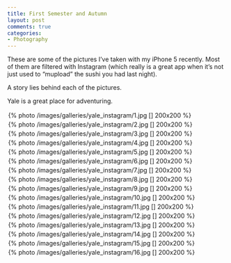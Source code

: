 ```yaml
---
title: First Semester and Autumn
layout: post
comments: true
categories:
- Photography
---
```


These are some of the pictures I’ve taken with my iPhone 5 recently. Most of them are filtered with Instagram (which really is a great app when it’s not just used to “mupload” the sushi you had last night).

A story lies behind each of the pictures.

Yale is a great place for adventuring.

<div>
	<div style="display:inline-block; padding: 2px;">
		{% photo /images/galleries/yale_instagram/1.jpg [] 200x200 %}
	</div>
	<div style="display:inline-block; padding: 2px">
		{% photo /images/galleries/yale_instagram/2.jpg [] 200x200 %}
	</div>
	<div style="display:inline-block; padding: 2px">
		{% photo /images/galleries/yale_instagram/3.jpg [] 200x200 %}
	</div>
	<div style="display:inline-block; padding: 2px">
		{% photo /images/galleries/yale_instagram/4.jpg [] 200x200 %}
	</div>
</div>
<div>
	<div style="display:inline-block; padding: 2px;">
		{% photo /images/galleries/yale_instagram/5.jpg [] 200x200 %}
	</div>
	<div style="display:inline-block; padding: 2px">
		{% photo /images/galleries/yale_instagram/6.jpg [] 200x200 %}
	</div>
	<div style="display:inline-block; padding: 2px">
		{% photo /images/galleries/yale_instagram/7.jpg [] 200x200 %}
	</div>
	<div style="display:inline-block; padding: 2px">
		{% photo /images/galleries/yale_instagram/8.jpg [] 200x200 %}
	</div>
</div>
<div>
	<div style="display:inline-block; padding: 2px;">
		{% photo /images/galleries/yale_instagram/9.jpg [] 200x200 %}
	</div>
	<div style="display:inline-block; padding: 2px">
		{% photo /images/galleries/yale_instagram/10.jpg [] 200x200 %}
	</div>
	<div style="display:inline-block; padding: 2px">
		{% photo /images/galleries/yale_instagram/11.jpg [] 200x200 %}
	</div>
	<div style="display:inline-block; padding: 2px">
		{% photo /images/galleries/yale_instagram/12.jpg [] 200x200 %}
	</div>
</div>
<div>
	<div style="display:inline-block; padding: 2px;">
		{% photo /images/galleries/yale_instagram/13.jpg [] 200x200 %}
	</div>
	<div style="display:inline-block; padding: 2px">
		{% photo /images/galleries/yale_instagram/14.jpg [] 200x200 %}
	</div>
	<div style="display:inline-block; padding: 2px">
		{% photo /images/galleries/yale_instagram/15.jpg [] 200x200 %}
	</div>
	<div style="display:inline-block; padding: 2px">
		{% photo /images/galleries/yale_instagram/16.jpg [] 200x200 %}
	</div>
</div>
